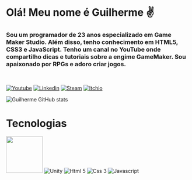 # Olá! Meu nome é Guilherme ✌️
### Sou um programador de 23 anos especializado em Game Maker Studio. Além disso, tenho conhecimento em HTML5, CSS3 e JavaScript. Tenho um canal no YouTube onde compartilho dicas e tutoriais sobre a engime GameMaker. Sou apaixonado por RPGs e adoro criar jogos.
<br>

[![Youtube](https://img.shields.io/badge/YouTube-FF0000?style=for-the-badge&logo=youtube&logoColor=white)](https://www.youtube.com/@gui_oficial)
[![Linkedin](https://img.shields.io/badge/LinkedIn-0077B5?style=for-the-badge&logo=linkedin&logoColor=white)](https://www.linkedin.com/in/guilherme-lopes-12b4222a4/)
[![Steam](https://img.shields.io/badge/Steam-000000?style=for-the-badge&logo=steam&logoColor=white)](https://steamcommunity.com/id/guipererao/)
[![Itchio](https://img.shields.io/badge/Itch.io-FA5C5C?style=for-the-badge&logo=itchdotio&logoColor=white)](https://guipererinh.itch.io/)

![Guilherme GitHub stats](https://github-readme-stats.vercel.app/api?username=guipererinh&show_icons=true&theme=theme=transparent)

# Tecnologias
<div style="display: inline-block">
  <img style="width: 100px;" src="https://test.assets.gamemaker.io/Game_Makerlogo_597edcc2b5.png">
  <img alt="Unity" src="https://img.shields.io/badge/Unity-100000?style=for-the-badge&logo=unity&logoColor=white">
  <img alt="Html 5" src="https://img.shields.io/badge/HTML5-E34F26?style=for-the-badge&logo=html5&logoColor=white"/>
  <img alt="Css 3" src="https://img.shields.io/badge/CSS3-1572B6?style=for-the-badge&logo=css3&logoColor=white"/>
  <img alt="Javascript" src="https://img.shields.io/badge/JavaScript-323330?style=for-the-badge&logo=javascript&logoColor=F7DF1E"/>
</div>
